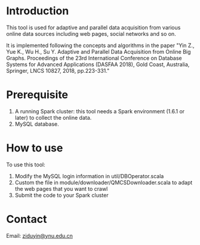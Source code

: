 # Introduction

This tool is used for adaptive and parallel data acquisition from various online data sources including web pages, social networks and so on.

It is implemented following the concepts and algorithms in the paper "Yin Z., Yue K., Wu H., Su Y. Adaptive and Parallel Data Acquisition from Online Big Graphs. Proceedings of the 23rd International Conference on Database Systems for Advanced Applications (DASFAA 2018), Gold Coast, Australia, Springer, LNCS 10827, 2018, pp.223-331."

# Prerequisite 
1. A running Spark cluster: this tool needs a Spark environment (1.6.1 or later) to collect the online data.
2. MySQL database.

# How to use
To use this tool:
1. Modify the MySQL login information in util/DBOperator.scala
2. Custom the file in module/downloader/QMCSDownloader.scala to adapt the web pages that you want to crawl
3. Submit the code to your Spark cluster

# Contact

Email: ziduyin@ynu.edu.cn
